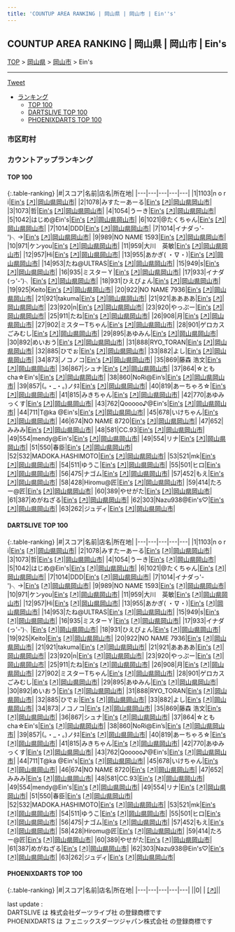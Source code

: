 ```yaml
---
title: 'COUNTUP AREA RANKING | 岡山県 | 岡山市 | Ein''s'
---
```

## COUNTUP AREA RANKING | 岡山県 | 岡山市 | Ein's

[TOP](/darts/rank/) > [岡山県](/darts/rank/岡山県/) > [岡山市](/darts/rank/岡山県/岡山市/) > Ein's

___

<a href="https://twitter.com/share?ref_src=twsrc%5Etfw" data-text="COUNTUP AREA RANKING | 岡山県岡山市Ein's" class="twitter-share-button" data-hashtags="DARTSLIVE,PHOENIXDARTS,darts,ダーツ" data-show-count="false">Tweet</a>

* [ランキング](#カウントアップランキング)
    * [TOP 100](#top-100)
    * [DARTSLIVE TOP 100](#dartslive-top-100)
    * [PHOENIXDARTS TOP 100](#phoenixdarts-top-100)

### 市区町村

<ul>

</ul>

### カウントアップランキング

#### TOP 100



{:.table-ranking}
|#|スコア|名前|店名|所在地|
|---|---|---|---|---|
|1|1103|<span class="rank-name-dl">n o r i</span>|<a href="/darts/rank/shops/11f865c25de40dabfec1ae84bb28bd87.html">Ein's</a> <a href="https://search.dartslive.com/jp/shop/11f865c25de40dabfec1ae84bb28bd87">[↗]</a>|<a href="/darts/rank/岡山県/岡山市">岡山県岡山市</a>|
|2|1078|<span class="rank-name-dl">みすたーあーる</span>|<a href="/darts/rank/shops/11f865c25de40dabfec1ae84bb28bd87.html">Ein's</a> <a href="https://search.dartslive.com/jp/shop/11f865c25de40dabfec1ae84bb28bd87">[↗]</a>|<a href="/darts/rank/岡山県/岡山市">岡山県岡山市</a>|
|3|1073|<span class="rank-name-dl">哲</span>|<a href="/darts/rank/shops/11f865c25de40dabfec1ae84bb28bd87.html">Ein's</a> <a href="https://search.dartslive.com/jp/shop/11f865c25de40dabfec1ae84bb28bd87">[↗]</a>|<a href="/darts/rank/岡山県/岡山市">岡山県岡山市</a>|
|4|1054|<span class="rank-name-dl">うーき</span>|<a href="/darts/rank/shops/11f865c25de40dabfec1ae84bb28bd87.html">Ein's</a> <a href="https://search.dartslive.com/jp/shop/11f865c25de40dabfec1ae84bb28bd87">[↗]</a>|<a href="/darts/rank/岡山県/岡山市">岡山県岡山市</a>|
|5|1042|<span class="rank-name-dl">はじめ@Ein&#x27;s</span>|<a href="/darts/rank/shops/11f865c25de40dabfec1ae84bb28bd87.html">Ein's</a> <a href="https://search.dartslive.com/jp/shop/11f865c25de40dabfec1ae84bb28bd87">[↗]</a>|<a href="/darts/rank/岡山県/岡山市">岡山県岡山市</a>|
|6|1021|<span class="rank-name-dl">@たくちゃん</span>|<a href="/darts/rank/shops/11f865c25de40dabfec1ae84bb28bd87.html">Ein's</a> <a href="https://search.dartslive.com/jp/shop/11f865c25de40dabfec1ae84bb28bd87">[↗]</a>|<a href="/darts/rank/岡山県/岡山市">岡山県岡山市</a>|
|7|1014|<span class="rank-name-dl">DDD</span>|<a href="/darts/rank/shops/11f865c25de40dabfec1ae84bb28bd87.html">Ein's</a> <a href="https://search.dartslive.com/jp/shop/11f865c25de40dabfec1ae84bb28bd87">[↗]</a>|<a href="/darts/rank/岡山県/岡山市">岡山県岡山市</a>|
|7|1014|<span class="rank-name-dl">イナダっ&#x27;-&#x27;)╮→</span>|<a href="/darts/rank/shops/11f865c25de40dabfec1ae84bb28bd87.html">Ein's</a> <a href="https://search.dartslive.com/jp/shop/11f865c25de40dabfec1ae84bb28bd87">[↗]</a>|<a href="/darts/rank/岡山県/岡山市">岡山県岡山市</a>|
|9|989|<span class="rank-name-dl">NO NAME 1593</span>|<a href="/darts/rank/shops/11f865c25de40dabfec1ae84bb28bd87.html">Ein's</a> <a href="https://search.dartslive.com/jp/shop/11f865c25de40dabfec1ae84bb28bd87">[↗]</a>|<a href="/darts/rank/岡山県/岡山市">岡山県岡山市</a>|
|10|971|<span class="rank-name-dl">ケンyou</span>|<a href="/darts/rank/shops/11f865c25de40dabfec1ae84bb28bd87.html">Ein's</a> <a href="https://search.dartslive.com/jp/shop/11f865c25de40dabfec1ae84bb28bd87">[↗]</a>|<a href="/darts/rank/岡山県/岡山市">岡山県岡山市</a>|
|11|959|<span class="rank-name-dl">大川　英敏</span>|<a href="/darts/rank/shops/11f865c25de40dabfec1ae84bb28bd87.html">Ein's</a> <a href="https://search.dartslive.com/jp/shop/11f865c25de40dabfec1ae84bb28bd87">[↗]</a>|<a href="/darts/rank/岡山県/岡山市">岡山県岡山市</a>|
|12|957|<span class="rank-name-dl">Hi</span>|<a href="/darts/rank/shops/11f865c25de40dabfec1ae84bb28bd87.html">Ein's</a> <a href="https://search.dartslive.com/jp/shop/11f865c25de40dabfec1ae84bb28bd87">[↗]</a>|<a href="/darts/rank/岡山県/岡山市">岡山県岡山市</a>|
|13|955|<span class="rank-name-dl">あかぎ( ・∇・)</span>|<a href="/darts/rank/shops/11f865c25de40dabfec1ae84bb28bd87.html">Ein's</a> <a href="https://search.dartslive.com/jp/shop/11f865c25de40dabfec1ae84bb28bd87">[↗]</a>|<a href="/darts/rank/岡山県/岡山市">岡山県岡山市</a>|
|14|953|<span class="rank-name-dl">たね@ULTRAS</span>|<a href="/darts/rank/shops/11f865c25de40dabfec1ae84bb28bd87.html">Ein's</a> <a href="https://search.dartslive.com/jp/shop/11f865c25de40dabfec1ae84bb28bd87">[↗]</a>|<a href="/darts/rank/岡山県/岡山市">岡山県岡山市</a>|
|15|949|<span class="rank-name-dl">s</span>|<a href="/darts/rank/shops/11f865c25de40dabfec1ae84bb28bd87.html">Ein's</a> <a href="https://search.dartslive.com/jp/shop/11f865c25de40dabfec1ae84bb28bd87">[↗]</a>|<a href="/darts/rank/岡山県/岡山市">岡山県岡山市</a>|
|16|935|<span class="rank-name-dl">ミスターＹ</span>|<a href="/darts/rank/shops/11f865c25de40dabfec1ae84bb28bd87.html">Ein's</a> <a href="https://search.dartslive.com/jp/shop/11f865c25de40dabfec1ae84bb28bd87">[↗]</a>|<a href="/darts/rank/岡山県/岡山市">岡山県岡山市</a>|
|17|933|<span class="rank-name-dl">イナダ(っ&#x27;-&#x27;)╮</span>|<a href="/darts/rank/shops/11f865c25de40dabfec1ae84bb28bd87.html">Ein's</a> <a href="https://search.dartslive.com/jp/shop/11f865c25de40dabfec1ae84bb28bd87">[↗]</a>|<a href="/darts/rank/岡山県/岡山市">岡山県岡山市</a>|
|18|931|<span class="rank-name-dl">ひえぴょん</span>|<a href="/darts/rank/shops/11f865c25de40dabfec1ae84bb28bd87.html">Ein's</a> <a href="https://search.dartslive.com/jp/shop/11f865c25de40dabfec1ae84bb28bd87">[↗]</a>|<a href="/darts/rank/岡山県/岡山市">岡山県岡山市</a>|
|19|925|<span class="rank-name-dl">Keito</span>|<a href="/darts/rank/shops/11f865c25de40dabfec1ae84bb28bd87.html">Ein's</a> <a href="https://search.dartslive.com/jp/shop/11f865c25de40dabfec1ae84bb28bd87">[↗]</a>|<a href="/darts/rank/岡山県/岡山市">岡山県岡山市</a>|
|20|922|<span class="rank-name-dl">NO NAME 7936</span>|<a href="/darts/rank/shops/11f865c25de40dabfec1ae84bb28bd87.html">Ein's</a> <a href="https://search.dartslive.com/jp/shop/11f865c25de40dabfec1ae84bb28bd87">[↗]</a>|<a href="/darts/rank/岡山県/岡山市">岡山県岡山市</a>|
|21|921|<span class="rank-name-dl">takuma</span>|<a href="/darts/rank/shops/11f865c25de40dabfec1ae84bb28bd87.html">Ein's</a> <a href="https://search.dartslive.com/jp/shop/11f865c25de40dabfec1ae84bb28bd87">[↗]</a>|<a href="/darts/rank/岡山県/岡山市">岡山県岡山市</a>|
|21|921|<span class="rank-name-dl">ああああ</span>|<a href="/darts/rank/shops/11f865c25de40dabfec1ae84bb28bd87.html">Ein's</a> <a href="https://search.dartslive.com/jp/shop/11f865c25de40dabfec1ae84bb28bd87">[↗]</a>|<a href="/darts/rank/岡山県/岡山市">岡山県岡山市</a>|
|23|920|<span class="rank-name-dl">n</span>|<a href="/darts/rank/shops/11f865c25de40dabfec1ae84bb28bd87.html">Ein's</a> <a href="https://search.dartslive.com/jp/shop/11f865c25de40dabfec1ae84bb28bd87">[↗]</a>|<a href="/darts/rank/岡山県/岡山市">岡山県岡山市</a>|
|23|920|<span class="rank-name-dl">やっぷー</span>|<a href="/darts/rank/shops/11f865c25de40dabfec1ae84bb28bd87.html">Ein's</a> <a href="https://search.dartslive.com/jp/shop/11f865c25de40dabfec1ae84bb28bd87">[↗]</a>|<a href="/darts/rank/岡山県/岡山市">岡山県岡山市</a>|
|25|911|<span class="rank-name-dl">たね</span>|<a href="/darts/rank/shops/11f865c25de40dabfec1ae84bb28bd87.html">Ein's</a> <a href="https://search.dartslive.com/jp/shop/11f865c25de40dabfec1ae84bb28bd87">[↗]</a>|<a href="/darts/rank/岡山県/岡山市">岡山県岡山市</a>|
|26|908|<span class="rank-name-dl">月</span>|<a href="/darts/rank/shops/11f865c25de40dabfec1ae84bb28bd87.html">Ein's</a> <a href="https://search.dartslive.com/jp/shop/11f865c25de40dabfec1ae84bb28bd87">[↗]</a>|<a href="/darts/rank/岡山県/岡山市">岡山県岡山市</a>|
|27|902|<span class="rank-name-dl">ミスターTちゃん</span>|<a href="/darts/rank/shops/11f865c25de40dabfec1ae84bb28bd87.html">Ein's</a> <a href="https://search.dartslive.com/jp/shop/11f865c25de40dabfec1ae84bb28bd87">[↗]</a>|<a href="/darts/rank/岡山県/岡山市">岡山県岡山市</a>|
|28|901|<span class="rank-name-dl">ゲロカスごみむし</span>|<a href="/darts/rank/shops/11f865c25de40dabfec1ae84bb28bd87.html">Ein's</a> <a href="https://search.dartslive.com/jp/shop/11f865c25de40dabfec1ae84bb28bd87">[↗]</a>|<a href="/darts/rank/岡山県/岡山市">岡山県岡山市</a>|
|29|895|<span class="rank-name-dl">あゆみん</span>|<a href="/darts/rank/shops/11f865c25de40dabfec1ae84bb28bd87.html">Ein's</a> <a href="https://search.dartslive.com/jp/shop/11f865c25de40dabfec1ae84bb28bd87">[↗]</a>|<a href="/darts/rank/岡山県/岡山市">岡山県岡山市</a>|
|30|892|<span class="rank-name-dl">めいおう</span>|<a href="/darts/rank/shops/11f865c25de40dabfec1ae84bb28bd87.html">Ein's</a> <a href="https://search.dartslive.com/jp/shop/11f865c25de40dabfec1ae84bb28bd87">[↗]</a>|<a href="/darts/rank/岡山県/岡山市">岡山県岡山市</a>|
|31|888|<span class="rank-name-dl">RYO_TORAN</span>|<a href="/darts/rank/shops/11f865c25de40dabfec1ae84bb28bd87.html">Ein's</a> <a href="https://search.dartslive.com/jp/shop/11f865c25de40dabfec1ae84bb28bd87">[↗]</a>|<a href="/darts/rank/岡山県/岡山市">岡山県岡山市</a>|
|32|885|<span class="rank-name-dl">ひでぉ</span>|<a href="/darts/rank/shops/11f865c25de40dabfec1ae84bb28bd87.html">Ein's</a> <a href="https://search.dartslive.com/jp/shop/11f865c25de40dabfec1ae84bb28bd87">[↗]</a>|<a href="/darts/rank/岡山県/岡山市">岡山県岡山市</a>|
|33|882|<span class="rank-name-dl">よし</span>|<a href="/darts/rank/shops/11f865c25de40dabfec1ae84bb28bd87.html">Ein's</a> <a href="https://search.dartslive.com/jp/shop/11f865c25de40dabfec1ae84bb28bd87">[↗]</a>|<a href="/darts/rank/岡山県/岡山市">岡山県岡山市</a>|
|34|873|<span class="rank-name-dl">ノコノコ</span>|<a href="/darts/rank/shops/11f865c25de40dabfec1ae84bb28bd87.html">Ein's</a> <a href="https://search.dartslive.com/jp/shop/11f865c25de40dabfec1ae84bb28bd87">[↗]</a>|<a href="/darts/rank/岡山県/岡山市">岡山県岡山市</a>|
|35|869|<span class="rank-name-dl">藤森 浩文</span>|<a href="/darts/rank/shops/11f865c25de40dabfec1ae84bb28bd87.html">Ein's</a> <a href="https://search.dartslive.com/jp/shop/11f865c25de40dabfec1ae84bb28bd87">[↗]</a>|<a href="/darts/rank/岡山県/岡山市">岡山県岡山市</a>|
|36|867|<span class="rank-name-dl">シュナ</span>|<a href="/darts/rank/shops/11f865c25de40dabfec1ae84bb28bd87.html">Ein's</a> <a href="https://search.dartslive.com/jp/shop/11f865c25de40dabfec1ae84bb28bd87">[↗]</a>|<a href="/darts/rank/岡山県/岡山市">岡山県岡山市</a>|
|37|864|<span class="rank-name-dl">☆ともcha☆Ein&#x27;s</span>|<a href="/darts/rank/shops/11f865c25de40dabfec1ae84bb28bd87.html">Ein's</a> <a href="https://search.dartslive.com/jp/shop/11f865c25de40dabfec1ae84bb28bd87">[↗]</a>|<a href="/darts/rank/岡山県/岡山市">岡山県岡山市</a>|
|38|860|<span class="rank-name-dl">NoRi@Ein’s</span>|<a href="/darts/rank/shops/11f865c25de40dabfec1ae84bb28bd87.html">Ein's</a> <a href="https://search.dartslive.com/jp/shop/11f865c25de40dabfec1ae84bb28bd87">[↗]</a>|<a href="/darts/rank/岡山県/岡山市">岡山県岡山市</a>|
|39|857|<span class="rank-name-dl">(。・_・。)ノﾀﾈ</span>|<a href="/darts/rank/shops/11f865c25de40dabfec1ae84bb28bd87.html">Ein's</a> <a href="https://search.dartslive.com/jp/shop/11f865c25de40dabfec1ae84bb28bd87">[↗]</a>|<a href="/darts/rank/岡山県/岡山市">岡山県岡山市</a>|
|40|819|<span class="rank-name-dl">あーちゃろ☆</span>|<a href="/darts/rank/shops/11f865c25de40dabfec1ae84bb28bd87.html">Ein's</a> <a href="https://search.dartslive.com/jp/shop/11f865c25de40dabfec1ae84bb28bd87">[↗]</a>|<a href="/darts/rank/岡山県/岡山市">岡山県岡山市</a>|
|41|815|<span class="rank-name-dl">みきちゃん</span>|<a href="/darts/rank/shops/11f865c25de40dabfec1ae84bb28bd87.html">Ein's</a> <a href="https://search.dartslive.com/jp/shop/11f865c25de40dabfec1ae84bb28bd87">[↗]</a>|<a href="/darts/rank/岡山県/岡山市">岡山県岡山市</a>|
|42|770|<span class="rank-name-dl">あゆみっくす</span>|<a href="/darts/rank/shops/11f865c25de40dabfec1ae84bb28bd87.html">Ein's</a> <a href="https://search.dartslive.com/jp/shop/11f865c25de40dabfec1ae84bb28bd87">[↗]</a>|<a href="/darts/rank/岡山県/岡山市">岡山県岡山市</a>|
|43|762|<span class="rank-name-dl">Qooooo♪@Ein&#x27;s</span>|<a href="/darts/rank/shops/11f865c25de40dabfec1ae84bb28bd87.html">Ein's</a> <a href="https://search.dartslive.com/jp/shop/11f865c25de40dabfec1ae84bb28bd87">[↗]</a>|<a href="/darts/rank/岡山県/岡山市">岡山県岡山市</a>|
|44|711|<span class="rank-name-dl">T@ka @Ein&#x27;s</span>|<a href="/darts/rank/shops/11f865c25de40dabfec1ae84bb28bd87.html">Ein's</a> <a href="https://search.dartslive.com/jp/shop/11f865c25de40dabfec1ae84bb28bd87">[↗]</a>|<a href="/darts/rank/岡山県/岡山市">岡山県岡山市</a>|
|45|678|<span class="rank-name-dl">いけちゃん</span>|<a href="/darts/rank/shops/11f865c25de40dabfec1ae84bb28bd87.html">Ein's</a> <a href="https://search.dartslive.com/jp/shop/11f865c25de40dabfec1ae84bb28bd87">[↗]</a>|<a href="/darts/rank/岡山県/岡山市">岡山県岡山市</a>|
|46|674|<span class="rank-name-dl">NO NAME 8720</span>|<a href="/darts/rank/shops/11f865c25de40dabfec1ae84bb28bd87.html">Ein's</a> <a href="https://search.dartslive.com/jp/shop/11f865c25de40dabfec1ae84bb28bd87">[↗]</a>|<a href="/darts/rank/岡山県/岡山市">岡山県岡山市</a>|
|47|652|<span class="rank-name-dl">みみみ</span>|<a href="/darts/rank/shops/11f865c25de40dabfec1ae84bb28bd87.html">Ein's</a> <a href="https://search.dartslive.com/jp/shop/11f865c25de40dabfec1ae84bb28bd87">[↗]</a>|<a href="/darts/rank/岡山県/岡山市">岡山県岡山市</a>|
|48|581|<span class="rank-name-dl">CC.93</span>|<a href="/darts/rank/shops/11f865c25de40dabfec1ae84bb28bd87.html">Ein's</a> <a href="https://search.dartslive.com/jp/shop/11f865c25de40dabfec1ae84bb28bd87">[↗]</a>|<a href="/darts/rank/岡山県/岡山市">岡山県岡山市</a>|
|49|554|<span class="rank-name-dl">mendy@Ein&#x27;s</span>|<a href="/darts/rank/shops/11f865c25de40dabfec1ae84bb28bd87.html">Ein's</a> <a href="https://search.dartslive.com/jp/shop/11f865c25de40dabfec1ae84bb28bd87">[↗]</a>|<a href="/darts/rank/岡山県/岡山市">岡山県岡山市</a>|
|49|554|<span class="rank-name-dl">リナ</span>|<a href="/darts/rank/shops/11f865c25de40dabfec1ae84bb28bd87.html">Ein's</a> <a href="https://search.dartslive.com/jp/shop/11f865c25de40dabfec1ae84bb28bd87">[↗]</a>|<a href="/darts/rank/岡山県/岡山市">岡山県岡山市</a>|
|51|550|<span class="rank-name-dl">春臣</span>|<a href="/darts/rank/shops/11f865c25de40dabfec1ae84bb28bd87.html">Ein's</a> <a href="https://search.dartslive.com/jp/shop/11f865c25de40dabfec1ae84bb28bd87">[↗]</a>|<a href="/darts/rank/岡山県/岡山市">岡山県岡山市</a>|
|52|532|<span class="rank-name-dl">MADOKA.HASHIMOTO</span>|<a href="/darts/rank/shops/11f865c25de40dabfec1ae84bb28bd87.html">Ein's</a> <a href="https://search.dartslive.com/jp/shop/11f865c25de40dabfec1ae84bb28bd87">[↗]</a>|<a href="/darts/rank/岡山県/岡山市">岡山県岡山市</a>|
|53|521|<span class="rank-name-dl">mk</span>|<a href="/darts/rank/shops/11f865c25de40dabfec1ae84bb28bd87.html">Ein's</a> <a href="https://search.dartslive.com/jp/shop/11f865c25de40dabfec1ae84bb28bd87">[↗]</a>|<a href="/darts/rank/岡山県/岡山市">岡山県岡山市</a>|
|54|511|<span class="rank-name-dl">ゆうこ</span>|<a href="/darts/rank/shops/11f865c25de40dabfec1ae84bb28bd87.html">Ein's</a> <a href="https://search.dartslive.com/jp/shop/11f865c25de40dabfec1ae84bb28bd87">[↗]</a>|<a href="/darts/rank/岡山県/岡山市">岡山県岡山市</a>|
|55|501|<span class="rank-name-dl">ヒロ</span>|<a href="/darts/rank/shops/11f865c25de40dabfec1ae84bb28bd87.html">Ein's</a> <a href="https://search.dartslive.com/jp/shop/11f865c25de40dabfec1ae84bb28bd87">[↗]</a>|<a href="/darts/rank/岡山県/岡山市">岡山県岡山市</a>|
|56|475|<span class="rank-name-dl">ナゴム</span>|<a href="/darts/rank/shops/11f865c25de40dabfec1ae84bb28bd87.html">Ein's</a> <a href="https://search.dartslive.com/jp/shop/11f865c25de40dabfec1ae84bb28bd87">[↗]</a>|<a href="/darts/rank/岡山県/岡山市">岡山県岡山市</a>|
|57|452|<span class="rank-name-dl">もえ</span>|<a href="/darts/rank/shops/11f865c25de40dabfec1ae84bb28bd87.html">Ein's</a> <a href="https://search.dartslive.com/jp/shop/11f865c25de40dabfec1ae84bb28bd87">[↗]</a>|<a href="/darts/rank/岡山県/岡山市">岡山県岡山市</a>|
|58|428|<span class="rank-name-dl">Hiromu@匠</span>|<a href="/darts/rank/shops/11f865c25de40dabfec1ae84bb28bd87.html">Ein's</a> <a href="https://search.dartslive.com/jp/shop/11f865c25de40dabfec1ae84bb28bd87">[↗]</a>|<a href="/darts/rank/岡山県/岡山市">岡山県岡山市</a>|
|59|414|<span class="rank-name-dl">たろー@匠</span>|<a href="/darts/rank/shops/11f865c25de40dabfec1ae84bb28bd87.html">Ein's</a> <a href="https://search.dartslive.com/jp/shop/11f865c25de40dabfec1ae84bb28bd87">[↗]</a>|<a href="/darts/rank/岡山県/岡山市">岡山県岡山市</a>|
|60|389|<span class="rank-name-dl">やせがた</span>|<a href="/darts/rank/shops/11f865c25de40dabfec1ae84bb28bd87.html">Ein's</a> <a href="https://search.dartslive.com/jp/shop/11f865c25de40dabfec1ae84bb28bd87">[↗]</a>|<a href="/darts/rank/岡山県/岡山市">岡山県岡山市</a>|
|61|387|<span class="rank-name-dl">めがねざる</span>|<a href="/darts/rank/shops/11f865c25de40dabfec1ae84bb28bd87.html">Ein's</a> <a href="https://search.dartslive.com/jp/shop/11f865c25de40dabfec1ae84bb28bd87">[↗]</a>|<a href="/darts/rank/岡山県/岡山市">岡山県岡山市</a>|
|62|303|<span class="rank-name-dl">Nazu938@Ein&#x27;s♡</span>|<a href="/darts/rank/shops/11f865c25de40dabfec1ae84bb28bd87.html">Ein's</a> <a href="https://search.dartslive.com/jp/shop/11f865c25de40dabfec1ae84bb28bd87">[↗]</a>|<a href="/darts/rank/岡山県/岡山市">岡山県岡山市</a>|
|63|262|<span class="rank-name-dl">ジュディ</span>|<a href="/darts/rank/shops/11f865c25de40dabfec1ae84bb28bd87.html">Ein's</a> <a href="https://search.dartslive.com/jp/shop/11f865c25de40dabfec1ae84bb28bd87">[↗]</a>|<a href="/darts/rank/岡山県/岡山市">岡山県岡山市</a>|


#### DARTSLIVE TOP 100



{:.table-ranking}
|#|スコア|名前|店名|所在地|
|---|---|---|---|---|
|1|1103|<span class="rank-name-dl">n o r i</span>|<a href="/darts/rank/shops/11f865c25de40dabfec1ae84bb28bd87.html">Ein's</a> <a href="https://search.dartslive.com/jp/shop/11f865c25de40dabfec1ae84bb28bd87">[↗]</a>|<a href="/darts/rank/岡山県/岡山市">岡山県岡山市</a>|
|2|1078|<span class="rank-name-dl">みすたーあーる</span>|<a href="/darts/rank/shops/11f865c25de40dabfec1ae84bb28bd87.html">Ein's</a> <a href="https://search.dartslive.com/jp/shop/11f865c25de40dabfec1ae84bb28bd87">[↗]</a>|<a href="/darts/rank/岡山県/岡山市">岡山県岡山市</a>|
|3|1073|<span class="rank-name-dl">哲</span>|<a href="/darts/rank/shops/11f865c25de40dabfec1ae84bb28bd87.html">Ein's</a> <a href="https://search.dartslive.com/jp/shop/11f865c25de40dabfec1ae84bb28bd87">[↗]</a>|<a href="/darts/rank/岡山県/岡山市">岡山県岡山市</a>|
|4|1054|<span class="rank-name-dl">うーき</span>|<a href="/darts/rank/shops/11f865c25de40dabfec1ae84bb28bd87.html">Ein's</a> <a href="https://search.dartslive.com/jp/shop/11f865c25de40dabfec1ae84bb28bd87">[↗]</a>|<a href="/darts/rank/岡山県/岡山市">岡山県岡山市</a>|
|5|1042|<span class="rank-name-dl">はじめ@Ein&#x27;s</span>|<a href="/darts/rank/shops/11f865c25de40dabfec1ae84bb28bd87.html">Ein's</a> <a href="https://search.dartslive.com/jp/shop/11f865c25de40dabfec1ae84bb28bd87">[↗]</a>|<a href="/darts/rank/岡山県/岡山市">岡山県岡山市</a>|
|6|1021|<span class="rank-name-dl">@たくちゃん</span>|<a href="/darts/rank/shops/11f865c25de40dabfec1ae84bb28bd87.html">Ein's</a> <a href="https://search.dartslive.com/jp/shop/11f865c25de40dabfec1ae84bb28bd87">[↗]</a>|<a href="/darts/rank/岡山県/岡山市">岡山県岡山市</a>|
|7|1014|<span class="rank-name-dl">DDD</span>|<a href="/darts/rank/shops/11f865c25de40dabfec1ae84bb28bd87.html">Ein's</a> <a href="https://search.dartslive.com/jp/shop/11f865c25de40dabfec1ae84bb28bd87">[↗]</a>|<a href="/darts/rank/岡山県/岡山市">岡山県岡山市</a>|
|7|1014|<span class="rank-name-dl">イナダっ&#x27;-&#x27;)╮→</span>|<a href="/darts/rank/shops/11f865c25de40dabfec1ae84bb28bd87.html">Ein's</a> <a href="https://search.dartslive.com/jp/shop/11f865c25de40dabfec1ae84bb28bd87">[↗]</a>|<a href="/darts/rank/岡山県/岡山市">岡山県岡山市</a>|
|9|989|<span class="rank-name-dl">NO NAME 1593</span>|<a href="/darts/rank/shops/11f865c25de40dabfec1ae84bb28bd87.html">Ein's</a> <a href="https://search.dartslive.com/jp/shop/11f865c25de40dabfec1ae84bb28bd87">[↗]</a>|<a href="/darts/rank/岡山県/岡山市">岡山県岡山市</a>|
|10|971|<span class="rank-name-dl">ケンyou</span>|<a href="/darts/rank/shops/11f865c25de40dabfec1ae84bb28bd87.html">Ein's</a> <a href="https://search.dartslive.com/jp/shop/11f865c25de40dabfec1ae84bb28bd87">[↗]</a>|<a href="/darts/rank/岡山県/岡山市">岡山県岡山市</a>|
|11|959|<span class="rank-name-dl">大川　英敏</span>|<a href="/darts/rank/shops/11f865c25de40dabfec1ae84bb28bd87.html">Ein's</a> <a href="https://search.dartslive.com/jp/shop/11f865c25de40dabfec1ae84bb28bd87">[↗]</a>|<a href="/darts/rank/岡山県/岡山市">岡山県岡山市</a>|
|12|957|<span class="rank-name-dl">Hi</span>|<a href="/darts/rank/shops/11f865c25de40dabfec1ae84bb28bd87.html">Ein's</a> <a href="https://search.dartslive.com/jp/shop/11f865c25de40dabfec1ae84bb28bd87">[↗]</a>|<a href="/darts/rank/岡山県/岡山市">岡山県岡山市</a>|
|13|955|<span class="rank-name-dl">あかぎ( ・∇・)</span>|<a href="/darts/rank/shops/11f865c25de40dabfec1ae84bb28bd87.html">Ein's</a> <a href="https://search.dartslive.com/jp/shop/11f865c25de40dabfec1ae84bb28bd87">[↗]</a>|<a href="/darts/rank/岡山県/岡山市">岡山県岡山市</a>|
|14|953|<span class="rank-name-dl">たね@ULTRAS</span>|<a href="/darts/rank/shops/11f865c25de40dabfec1ae84bb28bd87.html">Ein's</a> <a href="https://search.dartslive.com/jp/shop/11f865c25de40dabfec1ae84bb28bd87">[↗]</a>|<a href="/darts/rank/岡山県/岡山市">岡山県岡山市</a>|
|15|949|<span class="rank-name-dl">s</span>|<a href="/darts/rank/shops/11f865c25de40dabfec1ae84bb28bd87.html">Ein's</a> <a href="https://search.dartslive.com/jp/shop/11f865c25de40dabfec1ae84bb28bd87">[↗]</a>|<a href="/darts/rank/岡山県/岡山市">岡山県岡山市</a>|
|16|935|<span class="rank-name-dl">ミスターＹ</span>|<a href="/darts/rank/shops/11f865c25de40dabfec1ae84bb28bd87.html">Ein's</a> <a href="https://search.dartslive.com/jp/shop/11f865c25de40dabfec1ae84bb28bd87">[↗]</a>|<a href="/darts/rank/岡山県/岡山市">岡山県岡山市</a>|
|17|933|<span class="rank-name-dl">イナダ(っ&#x27;-&#x27;)╮</span>|<a href="/darts/rank/shops/11f865c25de40dabfec1ae84bb28bd87.html">Ein's</a> <a href="https://search.dartslive.com/jp/shop/11f865c25de40dabfec1ae84bb28bd87">[↗]</a>|<a href="/darts/rank/岡山県/岡山市">岡山県岡山市</a>|
|18|931|<span class="rank-name-dl">ひえぴょん</span>|<a href="/darts/rank/shops/11f865c25de40dabfec1ae84bb28bd87.html">Ein's</a> <a href="https://search.dartslive.com/jp/shop/11f865c25de40dabfec1ae84bb28bd87">[↗]</a>|<a href="/darts/rank/岡山県/岡山市">岡山県岡山市</a>|
|19|925|<span class="rank-name-dl">Keito</span>|<a href="/darts/rank/shops/11f865c25de40dabfec1ae84bb28bd87.html">Ein's</a> <a href="https://search.dartslive.com/jp/shop/11f865c25de40dabfec1ae84bb28bd87">[↗]</a>|<a href="/darts/rank/岡山県/岡山市">岡山県岡山市</a>|
|20|922|<span class="rank-name-dl">NO NAME 7936</span>|<a href="/darts/rank/shops/11f865c25de40dabfec1ae84bb28bd87.html">Ein's</a> <a href="https://search.dartslive.com/jp/shop/11f865c25de40dabfec1ae84bb28bd87">[↗]</a>|<a href="/darts/rank/岡山県/岡山市">岡山県岡山市</a>|
|21|921|<span class="rank-name-dl">takuma</span>|<a href="/darts/rank/shops/11f865c25de40dabfec1ae84bb28bd87.html">Ein's</a> <a href="https://search.dartslive.com/jp/shop/11f865c25de40dabfec1ae84bb28bd87">[↗]</a>|<a href="/darts/rank/岡山県/岡山市">岡山県岡山市</a>|
|21|921|<span class="rank-name-dl">ああああ</span>|<a href="/darts/rank/shops/11f865c25de40dabfec1ae84bb28bd87.html">Ein's</a> <a href="https://search.dartslive.com/jp/shop/11f865c25de40dabfec1ae84bb28bd87">[↗]</a>|<a href="/darts/rank/岡山県/岡山市">岡山県岡山市</a>|
|23|920|<span class="rank-name-dl">n</span>|<a href="/darts/rank/shops/11f865c25de40dabfec1ae84bb28bd87.html">Ein's</a> <a href="https://search.dartslive.com/jp/shop/11f865c25de40dabfec1ae84bb28bd87">[↗]</a>|<a href="/darts/rank/岡山県/岡山市">岡山県岡山市</a>|
|23|920|<span class="rank-name-dl">やっぷー</span>|<a href="/darts/rank/shops/11f865c25de40dabfec1ae84bb28bd87.html">Ein's</a> <a href="https://search.dartslive.com/jp/shop/11f865c25de40dabfec1ae84bb28bd87">[↗]</a>|<a href="/darts/rank/岡山県/岡山市">岡山県岡山市</a>|
|25|911|<span class="rank-name-dl">たね</span>|<a href="/darts/rank/shops/11f865c25de40dabfec1ae84bb28bd87.html">Ein's</a> <a href="https://search.dartslive.com/jp/shop/11f865c25de40dabfec1ae84bb28bd87">[↗]</a>|<a href="/darts/rank/岡山県/岡山市">岡山県岡山市</a>|
|26|908|<span class="rank-name-dl">月</span>|<a href="/darts/rank/shops/11f865c25de40dabfec1ae84bb28bd87.html">Ein's</a> <a href="https://search.dartslive.com/jp/shop/11f865c25de40dabfec1ae84bb28bd87">[↗]</a>|<a href="/darts/rank/岡山県/岡山市">岡山県岡山市</a>|
|27|902|<span class="rank-name-dl">ミスターTちゃん</span>|<a href="/darts/rank/shops/11f865c25de40dabfec1ae84bb28bd87.html">Ein's</a> <a href="https://search.dartslive.com/jp/shop/11f865c25de40dabfec1ae84bb28bd87">[↗]</a>|<a href="/darts/rank/岡山県/岡山市">岡山県岡山市</a>|
|28|901|<span class="rank-name-dl">ゲロカスごみむし</span>|<a href="/darts/rank/shops/11f865c25de40dabfec1ae84bb28bd87.html">Ein's</a> <a href="https://search.dartslive.com/jp/shop/11f865c25de40dabfec1ae84bb28bd87">[↗]</a>|<a href="/darts/rank/岡山県/岡山市">岡山県岡山市</a>|
|29|895|<span class="rank-name-dl">あゆみん</span>|<a href="/darts/rank/shops/11f865c25de40dabfec1ae84bb28bd87.html">Ein's</a> <a href="https://search.dartslive.com/jp/shop/11f865c25de40dabfec1ae84bb28bd87">[↗]</a>|<a href="/darts/rank/岡山県/岡山市">岡山県岡山市</a>|
|30|892|<span class="rank-name-dl">めいおう</span>|<a href="/darts/rank/shops/11f865c25de40dabfec1ae84bb28bd87.html">Ein's</a> <a href="https://search.dartslive.com/jp/shop/11f865c25de40dabfec1ae84bb28bd87">[↗]</a>|<a href="/darts/rank/岡山県/岡山市">岡山県岡山市</a>|
|31|888|<span class="rank-name-dl">RYO_TORAN</span>|<a href="/darts/rank/shops/11f865c25de40dabfec1ae84bb28bd87.html">Ein's</a> <a href="https://search.dartslive.com/jp/shop/11f865c25de40dabfec1ae84bb28bd87">[↗]</a>|<a href="/darts/rank/岡山県/岡山市">岡山県岡山市</a>|
|32|885|<span class="rank-name-dl">ひでぉ</span>|<a href="/darts/rank/shops/11f865c25de40dabfec1ae84bb28bd87.html">Ein's</a> <a href="https://search.dartslive.com/jp/shop/11f865c25de40dabfec1ae84bb28bd87">[↗]</a>|<a href="/darts/rank/岡山県/岡山市">岡山県岡山市</a>|
|33|882|<span class="rank-name-dl">よし</span>|<a href="/darts/rank/shops/11f865c25de40dabfec1ae84bb28bd87.html">Ein's</a> <a href="https://search.dartslive.com/jp/shop/11f865c25de40dabfec1ae84bb28bd87">[↗]</a>|<a href="/darts/rank/岡山県/岡山市">岡山県岡山市</a>|
|34|873|<span class="rank-name-dl">ノコノコ</span>|<a href="/darts/rank/shops/11f865c25de40dabfec1ae84bb28bd87.html">Ein's</a> <a href="https://search.dartslive.com/jp/shop/11f865c25de40dabfec1ae84bb28bd87">[↗]</a>|<a href="/darts/rank/岡山県/岡山市">岡山県岡山市</a>|
|35|869|<span class="rank-name-dl">藤森 浩文</span>|<a href="/darts/rank/shops/11f865c25de40dabfec1ae84bb28bd87.html">Ein's</a> <a href="https://search.dartslive.com/jp/shop/11f865c25de40dabfec1ae84bb28bd87">[↗]</a>|<a href="/darts/rank/岡山県/岡山市">岡山県岡山市</a>|
|36|867|<span class="rank-name-dl">シュナ</span>|<a href="/darts/rank/shops/11f865c25de40dabfec1ae84bb28bd87.html">Ein's</a> <a href="https://search.dartslive.com/jp/shop/11f865c25de40dabfec1ae84bb28bd87">[↗]</a>|<a href="/darts/rank/岡山県/岡山市">岡山県岡山市</a>|
|37|864|<span class="rank-name-dl">☆ともcha☆Ein&#x27;s</span>|<a href="/darts/rank/shops/11f865c25de40dabfec1ae84bb28bd87.html">Ein's</a> <a href="https://search.dartslive.com/jp/shop/11f865c25de40dabfec1ae84bb28bd87">[↗]</a>|<a href="/darts/rank/岡山県/岡山市">岡山県岡山市</a>|
|38|860|<span class="rank-name-dl">NoRi@Ein’s</span>|<a href="/darts/rank/shops/11f865c25de40dabfec1ae84bb28bd87.html">Ein's</a> <a href="https://search.dartslive.com/jp/shop/11f865c25de40dabfec1ae84bb28bd87">[↗]</a>|<a href="/darts/rank/岡山県/岡山市">岡山県岡山市</a>|
|39|857|<span class="rank-name-dl">(。・_・。)ノﾀﾈ</span>|<a href="/darts/rank/shops/11f865c25de40dabfec1ae84bb28bd87.html">Ein's</a> <a href="https://search.dartslive.com/jp/shop/11f865c25de40dabfec1ae84bb28bd87">[↗]</a>|<a href="/darts/rank/岡山県/岡山市">岡山県岡山市</a>|
|40|819|<span class="rank-name-dl">あーちゃろ☆</span>|<a href="/darts/rank/shops/11f865c25de40dabfec1ae84bb28bd87.html">Ein's</a> <a href="https://search.dartslive.com/jp/shop/11f865c25de40dabfec1ae84bb28bd87">[↗]</a>|<a href="/darts/rank/岡山県/岡山市">岡山県岡山市</a>|
|41|815|<span class="rank-name-dl">みきちゃん</span>|<a href="/darts/rank/shops/11f865c25de40dabfec1ae84bb28bd87.html">Ein's</a> <a href="https://search.dartslive.com/jp/shop/11f865c25de40dabfec1ae84bb28bd87">[↗]</a>|<a href="/darts/rank/岡山県/岡山市">岡山県岡山市</a>|
|42|770|<span class="rank-name-dl">あゆみっくす</span>|<a href="/darts/rank/shops/11f865c25de40dabfec1ae84bb28bd87.html">Ein's</a> <a href="https://search.dartslive.com/jp/shop/11f865c25de40dabfec1ae84bb28bd87">[↗]</a>|<a href="/darts/rank/岡山県/岡山市">岡山県岡山市</a>|
|43|762|<span class="rank-name-dl">Qooooo♪@Ein&#x27;s</span>|<a href="/darts/rank/shops/11f865c25de40dabfec1ae84bb28bd87.html">Ein's</a> <a href="https://search.dartslive.com/jp/shop/11f865c25de40dabfec1ae84bb28bd87">[↗]</a>|<a href="/darts/rank/岡山県/岡山市">岡山県岡山市</a>|
|44|711|<span class="rank-name-dl">T@ka @Ein&#x27;s</span>|<a href="/darts/rank/shops/11f865c25de40dabfec1ae84bb28bd87.html">Ein's</a> <a href="https://search.dartslive.com/jp/shop/11f865c25de40dabfec1ae84bb28bd87">[↗]</a>|<a href="/darts/rank/岡山県/岡山市">岡山県岡山市</a>|
|45|678|<span class="rank-name-dl">いけちゃん</span>|<a href="/darts/rank/shops/11f865c25de40dabfec1ae84bb28bd87.html">Ein's</a> <a href="https://search.dartslive.com/jp/shop/11f865c25de40dabfec1ae84bb28bd87">[↗]</a>|<a href="/darts/rank/岡山県/岡山市">岡山県岡山市</a>|
|46|674|<span class="rank-name-dl">NO NAME 8720</span>|<a href="/darts/rank/shops/11f865c25de40dabfec1ae84bb28bd87.html">Ein's</a> <a href="https://search.dartslive.com/jp/shop/11f865c25de40dabfec1ae84bb28bd87">[↗]</a>|<a href="/darts/rank/岡山県/岡山市">岡山県岡山市</a>|
|47|652|<span class="rank-name-dl">みみみ</span>|<a href="/darts/rank/shops/11f865c25de40dabfec1ae84bb28bd87.html">Ein's</a> <a href="https://search.dartslive.com/jp/shop/11f865c25de40dabfec1ae84bb28bd87">[↗]</a>|<a href="/darts/rank/岡山県/岡山市">岡山県岡山市</a>|
|48|581|<span class="rank-name-dl">CC.93</span>|<a href="/darts/rank/shops/11f865c25de40dabfec1ae84bb28bd87.html">Ein's</a> <a href="https://search.dartslive.com/jp/shop/11f865c25de40dabfec1ae84bb28bd87">[↗]</a>|<a href="/darts/rank/岡山県/岡山市">岡山県岡山市</a>|
|49|554|<span class="rank-name-dl">mendy@Ein&#x27;s</span>|<a href="/darts/rank/shops/11f865c25de40dabfec1ae84bb28bd87.html">Ein's</a> <a href="https://search.dartslive.com/jp/shop/11f865c25de40dabfec1ae84bb28bd87">[↗]</a>|<a href="/darts/rank/岡山県/岡山市">岡山県岡山市</a>|
|49|554|<span class="rank-name-dl">リナ</span>|<a href="/darts/rank/shops/11f865c25de40dabfec1ae84bb28bd87.html">Ein's</a> <a href="https://search.dartslive.com/jp/shop/11f865c25de40dabfec1ae84bb28bd87">[↗]</a>|<a href="/darts/rank/岡山県/岡山市">岡山県岡山市</a>|
|51|550|<span class="rank-name-dl">春臣</span>|<a href="/darts/rank/shops/11f865c25de40dabfec1ae84bb28bd87.html">Ein's</a> <a href="https://search.dartslive.com/jp/shop/11f865c25de40dabfec1ae84bb28bd87">[↗]</a>|<a href="/darts/rank/岡山県/岡山市">岡山県岡山市</a>|
|52|532|<span class="rank-name-dl">MADOKA.HASHIMOTO</span>|<a href="/darts/rank/shops/11f865c25de40dabfec1ae84bb28bd87.html">Ein's</a> <a href="https://search.dartslive.com/jp/shop/11f865c25de40dabfec1ae84bb28bd87">[↗]</a>|<a href="/darts/rank/岡山県/岡山市">岡山県岡山市</a>|
|53|521|<span class="rank-name-dl">mk</span>|<a href="/darts/rank/shops/11f865c25de40dabfec1ae84bb28bd87.html">Ein's</a> <a href="https://search.dartslive.com/jp/shop/11f865c25de40dabfec1ae84bb28bd87">[↗]</a>|<a href="/darts/rank/岡山県/岡山市">岡山県岡山市</a>|
|54|511|<span class="rank-name-dl">ゆうこ</span>|<a href="/darts/rank/shops/11f865c25de40dabfec1ae84bb28bd87.html">Ein's</a> <a href="https://search.dartslive.com/jp/shop/11f865c25de40dabfec1ae84bb28bd87">[↗]</a>|<a href="/darts/rank/岡山県/岡山市">岡山県岡山市</a>|
|55|501|<span class="rank-name-dl">ヒロ</span>|<a href="/darts/rank/shops/11f865c25de40dabfec1ae84bb28bd87.html">Ein's</a> <a href="https://search.dartslive.com/jp/shop/11f865c25de40dabfec1ae84bb28bd87">[↗]</a>|<a href="/darts/rank/岡山県/岡山市">岡山県岡山市</a>|
|56|475|<span class="rank-name-dl">ナゴム</span>|<a href="/darts/rank/shops/11f865c25de40dabfec1ae84bb28bd87.html">Ein's</a> <a href="https://search.dartslive.com/jp/shop/11f865c25de40dabfec1ae84bb28bd87">[↗]</a>|<a href="/darts/rank/岡山県/岡山市">岡山県岡山市</a>|
|57|452|<span class="rank-name-dl">もえ</span>|<a href="/darts/rank/shops/11f865c25de40dabfec1ae84bb28bd87.html">Ein's</a> <a href="https://search.dartslive.com/jp/shop/11f865c25de40dabfec1ae84bb28bd87">[↗]</a>|<a href="/darts/rank/岡山県/岡山市">岡山県岡山市</a>|
|58|428|<span class="rank-name-dl">Hiromu@匠</span>|<a href="/darts/rank/shops/11f865c25de40dabfec1ae84bb28bd87.html">Ein's</a> <a href="https://search.dartslive.com/jp/shop/11f865c25de40dabfec1ae84bb28bd87">[↗]</a>|<a href="/darts/rank/岡山県/岡山市">岡山県岡山市</a>|
|59|414|<span class="rank-name-dl">たろー@匠</span>|<a href="/darts/rank/shops/11f865c25de40dabfec1ae84bb28bd87.html">Ein's</a> <a href="https://search.dartslive.com/jp/shop/11f865c25de40dabfec1ae84bb28bd87">[↗]</a>|<a href="/darts/rank/岡山県/岡山市">岡山県岡山市</a>|
|60|389|<span class="rank-name-dl">やせがた</span>|<a href="/darts/rank/shops/11f865c25de40dabfec1ae84bb28bd87.html">Ein's</a> <a href="https://search.dartslive.com/jp/shop/11f865c25de40dabfec1ae84bb28bd87">[↗]</a>|<a href="/darts/rank/岡山県/岡山市">岡山県岡山市</a>|
|61|387|<span class="rank-name-dl">めがねざる</span>|<a href="/darts/rank/shops/11f865c25de40dabfec1ae84bb28bd87.html">Ein's</a> <a href="https://search.dartslive.com/jp/shop/11f865c25de40dabfec1ae84bb28bd87">[↗]</a>|<a href="/darts/rank/岡山県/岡山市">岡山県岡山市</a>|
|62|303|<span class="rank-name-dl">Nazu938@Ein&#x27;s♡</span>|<a href="/darts/rank/shops/11f865c25de40dabfec1ae84bb28bd87.html">Ein's</a> <a href="https://search.dartslive.com/jp/shop/11f865c25de40dabfec1ae84bb28bd87">[↗]</a>|<a href="/darts/rank/岡山県/岡山市">岡山県岡山市</a>|
|63|262|<span class="rank-name-dl">ジュディ</span>|<a href="/darts/rank/shops/11f865c25de40dabfec1ae84bb28bd87.html">Ein's</a> <a href="https://search.dartslive.com/jp/shop/11f865c25de40dabfec1ae84bb28bd87">[↗]</a>|<a href="/darts/rank/岡山県/岡山市">岡山県岡山市</a>|


#### PHOENIXDARTS TOP 100



{:.table-ranking}
|#|スコア|名前|店名|所在地|
|---|---|---|---|---|
||0|<span class="rank-name-dl"> </span>|<a href="/darts/rank/shops/.html"></a> <a href="">[↗]</a>|<a href="/darts/rank//"></a>|


<div class="footer border-top border-gray-light mt-5 pt-3 text-right text-gray">
    last update : <span style="font-weight: italic" id="foot_last_modified"></span><br />
    DARTSLIVE は 株式会社ダーツライブ社 の登録商標です<br />
    PHOENIXDARTS は フェニックスダーツジャパン株式会社 の登録商標です<br />
</div>

<script src="https://cdnjs.cloudflare.com/ajax/libs/jquery.tablesorter/2.31.3/js/jquery.tablesorter.min.js" integrity="sha512-qzgd5cYSZcosqpzpn7zF2ZId8f/8CHmFKZ8j7mU4OUXTNRd5g+ZHBPsgKEwoqxCtdQvExE5LprwwPAgoicguNg==" crossorigin="anonymous" referrerpolicy="no-referrer"></script>
<link rel="stylesheet" href="https://cdnjs.cloudflare.com/ajax/libs/jquery.tablesorter/2.31.3/css/theme.default.min.css" integrity="sha512-wghhOJkjQX0Lh3NSWvNKeZ0ZpNn+SPVXX1Qyc9OCaogADktxrBiBdKGDoqVUOyhStvMBmJQ8ZdMHiR3wuEq8+w==" crossorigin="anonymous" referrerpolicy="no-referrer" />
<script>
$(function() {
    $(".table-ranking").tablesorter({sortList:[[0, 0]]});
    $("#foot_last_modified").text(formatDate(new Date(document.lastModified), 'yyyy-MM-dd HH:mm:ss'));
});
</script>

<script async src="https://platform.twitter.com/widgets.js" charset="utf-8"></script>